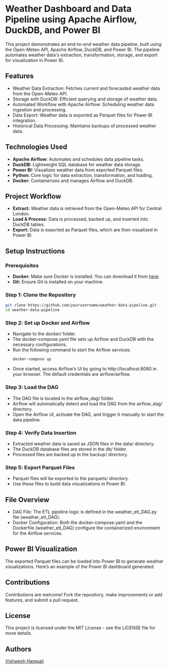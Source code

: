 # Weather Dashboard and Data Pipeline using Apache Airflow, DuckDB, and Power BI

This project demonstrates an end-to-end weather data pipeline, built using the Open-Meteo API, Apache Airflow, DuckDB, and Power BI. The pipeline automates weather data's extraction, transformation, storage, and export for visualization in Power BI.

## Features
- Weather Data Extraction: Fetches current and forecasted weather data from the Open-Meteo API.
- Storage with DuckDB: Efficient querying and storage of weather data.
- Automated Workflow with Apache Airflow: Scheduling weather data ingestion and processing.
- Data Export: Weather data is exported as Parquet files for Power BI integration.
- Historical Data Processing: Maintains backups of processed weather data.

## Technologies Used
- **Apache Airflow:** Automates and schedules data pipeline tasks.
- **DuckDB:** Lightweight SQL database for weather data storage.
- **Power BI:** Visualizes weather data from exported Parquet files.
- **Python:** Core logic for data extraction, transformation, and loading.
- **Docker:** Containerizes and manages Airflow and DuckDB.

## Project Workflow
- **Extract:** Weather data is retrieved from the Open-Meteo API for Central London.
- **Load & Process:** Data is processed, backed up, and inserted into DuckDB tables.
- **Export:** Data is exported as Parquet files, which are then visualized in Power BI.

## Setup Instructions

### Prerequisites
- **Docker:** Make sure Docker is installed. You can download it from [here](https://www.docker.com/products/docker-desktop).
- **Git:** Ensure Git is installed on your machine.

### Step 1: Clone the Repository
```bash
git clone https://github.com/yourusername/weather-data-pipeline.git
cd weather-data-pipeline
```
### Step 2: Set up Docker and Airflow
- Navigate to the docker/ folder.
- The docker-compose.yaml file sets up Airflow and DuckDB with the necessary configurations.
- Run the following command to start the Airflow services:
  ```bash
  docker-compose up
  ```
- Once started, access Airflow’s UI by going to http://localhost:8080 in your browser. The default credentials are airflow/airflow.

### Step 3: Load the DAG
- The DAG file is located in the airflow_dag/ folder.
- Airflow will automatically detect and load the DAG from the airflow_dag/ directory.
- Open the Airflow UI, activate the DAG, and trigger it manually to start the data pipeline.

### Step 4: Verify Data Insertion
- Extracted weather data is saved as JSON files in the data/ directory.
- The DuckDB database files are stored in the db/ folder.
- Processed files are backed up in the backup/ directory.

### Step 5: Export Parquet Files
- Parquet files will be exported to the parquets/ directory.
- Use these files to build data visualizations in Power BI.

## File Overview
- DAG File: The ETL pipeline logic is defined in the weather_etl_DAG.py file (weather_etl_DAG).
- Docker Configuration: Both the docker-compose.yaml and the Dockerfile (weather_etl_DAG) configure the containerized environment for the Airflow services.

## Power BI Visualization
The exported Parquet files can be loaded into Power BI to generate weather visualizations. Here’s an example of the Power BI dashboard generated:

## Contributions
Contributions are welcome! Fork the repository, make improvements or add features, and submit a pull request.

## License
This project is licensed under the MIT License - see the LICENSE file for more details.

## Authors
[Vishwesh Hampali](https://github.com/vishweshhampali)
